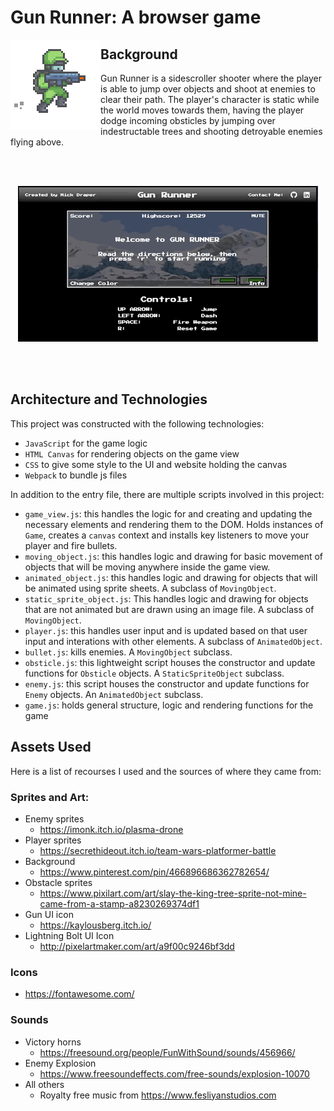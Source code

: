 # Gun Runner: A browser game

<img align="left" src="./7vxxne.gif" alt="player-running-gif">

## Background

Gun Runner is a sidescroller shooter where the player is able to jump over objects and shoot at enemies to clear their path. The player's character is static while the world moves towards them, having the player dodge incoming obsticles by jumping over indestructable trees and shooting detroyable enemies flying above.

<br><br/>

<p align="center"><img src="./gunrunnerevensmaller.gif" alt="gameplay-gif"></p>
<br><br/>

## Architecture and Technologies

This project was constructed with the following technologies:

- `JavaScript` for the game logic
- `HTML Canvas` for rendering objects on the game view
- `CSS` to give some style to the UI and website holding the canvas
- `Webpack` to bundle js files

In addition to the entry file, there are multiple scripts involved in this project:

- `game_view.js`: this handles the logic for and creating and updating the necessary elements and rendering them to the DOM. Holds instances of `Game`, creates a `canvas` context and installs key listeners to move your player and fire bullets.
- `moving_object.js`: this handles logic and drawing for basic movement of objects that will be moving anywhere inside the game view.
- `animated_object.js`: this handles logic and drawing for objects that will be animated using sprite sheets. A subclass of `MovingObject`.
- `static_sprite_object.js`: This handles logic and drawing for objects that are not animated but are drawn using an image file. A subclass of `MovingObject`.
- `player.js`: this handles user input and is updated based on that user input and interations with other elements. A subclass of `AnimatedObject`.
- `bullet.js`: kills enemies. A `MovingObject` subclass.
- `obsticle.js`: this lightweight script houses the constructor and update functions for `Obsticle` objects. A `StaticSpriteObject` subclass.
- `enemy.js`: this script houses the constructor and update functions for `Enemy` objects. An `AnimatedObject` subclass.
- `game.js`: holds general structure, logic and rendering functions for the game

## Assets Used

Here is a list of recourses I used and the sources of where they came from:

### Sprites and Art:

- Enemy sprites
  - https://imonk.itch.io/plasma-drone
- Player sprites
  - https://secrethideout.itch.io/team-wars-platformer-battle
- Background
  - https://www.pinterest.com/pin/466896686362782654/
- Obstacle sprites
  - https://www.pixilart.com/art/slay-the-king-tree-sprite-not-mine-came-from-a-stamp-a8230269374df1
- Gun UI icon
  - https://kaylousberg.itch.io/
- Lightning Bolt UI Icon
  - http://pixelartmaker.com/art/a9f00c9246bf3dd

### Icons

- https://fontawesome.com/

### Sounds

- Victory horns
  - https://freesound.org/people/FunWithSound/sounds/456966/
- Enemy Explosion
  - https://www.freesoundeffects.com/free-sounds/explosion-10070
- All others
  - Royalty free music from https://www.fesliyanstudios.com
